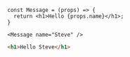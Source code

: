 ```tsx []
const Message = (props) => {
  return <h1>Hello {props.name}</h1>;
}
```
<!-- .element: data-id="code-animation" -->

```tsx []
<Message name="Steve" />
```

```html
<h1>Hello Steve</h1>
```
